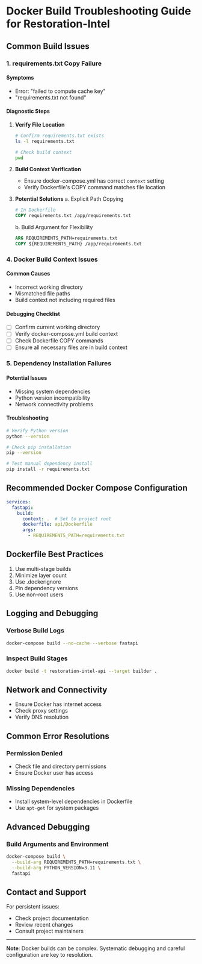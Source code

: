 # Docker Build Troubleshooting Guide for Restoration-Intel

## Common Build Issues

### 1. requirements.txt Copy Failure

#### Symptoms
- Error: "failed to compute cache key"
- "requirements.txt not found"

#### Diagnostic Steps

1. **Verify File Location**
   ```bash
   # Confirm requirements.txt exists
   ls -l requirements.txt
   
   # Check build context
   pwd
   ```

2. **Build Context Verification**
   - Ensure docker-compose.yml has correct `context` setting
   - Verify Dockerfile's COPY command matches file location

3. **Potential Solutions**
   a. Explicit Path Copying
   ```dockerfile
   # In Dockerfile
   COPY requirements.txt /app/requirements.txt
   ```

   b. Build Argument for Flexibility
   ```dockerfile
   ARG REQUIREMENTS_PATH=requirements.txt
   COPY ${REQUIREMENTS_PATH} /app/requirements.txt
   ```

### 4. Docker Build Context Issues

#### Common Causes
- Incorrect working directory
- Mismatched file paths
- Build context not including required files

#### Debugging Checklist
- [ ] Confirm current working directory
- [ ] Verify docker-compose.yml build context
- [ ] Check Dockerfile COPY commands
- [ ] Ensure all necessary files are in build context

### 5. Dependency Installation Failures

#### Potential Issues
- Missing system dependencies
- Python version incompatibility
- Network connectivity problems

#### Troubleshooting
```bash
# Verify Python version
python --version

# Check pip installation
pip --version

# Test manual dependency install
pip install -r requirements.txt
```

## Recommended Docker Compose Configuration

```yaml
services:
  fastapi:
    build:
      context: .  # Set to project root
      dockerfile: api/Dockerfile
      args:
        - REQUIREMENTS_PATH=requirements.txt
```

## Dockerfile Best Practices

1. Use multi-stage builds
2. Minimize layer count
3. Use .dockerignore
4. Pin dependency versions
5. Use non-root users

## Logging and Debugging

### Verbose Build Logs
```bash
docker-compose build --no-cache --verbose fastapi
```

### Inspect Build Stages
```bash
docker build -t restoration-intel-api --target builder .
```

## Network and Connectivity

- Ensure Docker has internet access
- Check proxy settings
- Verify DNS resolution

## Common Error Resolutions

### Permission Denied
- Check file and directory permissions
- Ensure Docker user has access

### Missing Dependencies
- Install system-level dependencies in Dockerfile
- Use `apt-get` for system packages

## Advanced Debugging

### Build Arguments and Environment
```bash
docker-compose build \
  --build-arg REQUIREMENTS_PATH=requirements.txt \
  --build-arg PYTHON_VERSION=3.11 \
  fastapi
```

## Contact and Support

For persistent issues:
- Check project documentation
- Review recent changes
- Consult project maintainers

---

**Note**: Docker builds can be complex. Systematic debugging and careful configuration are key to resolution.